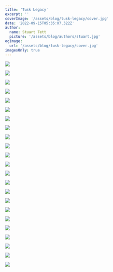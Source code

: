 ```yaml
---
title: 'Tusk Legacy'
excerpt: ''
coverImage: '/assets/blog/tusk-legacy/cover.jpg'
date: '2022-09-15T05:35:07.322Z'
author:
  name: Stuart Tett
  picture: '/assets/blog/authors/stuart.jpg'
ogImage:
  url: '/assets/blog/tusk-legacy/cover.jpg'
imagesOnly: true
---
```

![](/assets/blog/tusk-legacy/Logo.jpg)

![](/assets/blog/tusk-legacy/screenshot-1.jpg)

![](/assets/blog/tusk-legacy/screenshot-10.jpg)

![](/assets/blog/tusk-legacy/screenshot-11.jpg)

![](/assets/blog/tusk-legacy/screenshot-12.jpg)

![](/assets/blog/tusk-legacy/screenshot-13.jpg)

![](/assets/blog/tusk-legacy/screenshot-14.jpg)

![](/assets/blog/tusk-legacy/screenshot-15.jpg)

![](/assets/blog/tusk-legacy/screenshot-2.jpg)

![](/assets/blog/tusk-legacy/screenshot-4.jpg)

![](/assets/blog/tusk-legacy/screenshot-6.jpg?w=380&h=723)

![](/assets/blog/tusk-legacy/screenshot-7.jpg)

![](/assets/blog/tusk-legacy/screenshot-8.jpg)

![](/assets/blog/tusk-legacy/screenshot-9.jpg)

![](/assets/blog/tusk-legacy/approve.png)

![](/assets/blog/tusk-legacy/document.png)

![](/assets/blog/tusk-legacy/grieve.png)

![](/assets/blog/tusk-legacy/handshake.png)

![](/assets/blog/tusk-legacy/messages.png)

![](/assets/blog/tusk-legacy/mobile.png)

![](/assets/blog/tusk-legacy/process.png)

![](/assets/blog/tusk-legacy/read.png)

![](/assets/blog/tusk-legacy/world.png)